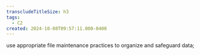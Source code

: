 ```yaml
---
transcludeTitleSize: h3
tags:
  - C2
created: 2024-10-08T09:57:11.000-0400
---
```

use appropriate file maintenance practices to organize and safeguard data;